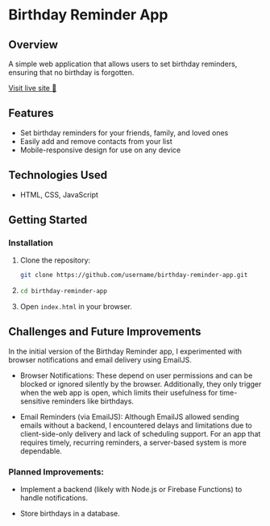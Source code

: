# Birthday Reminder App

## Overview

A simple web application that allows users to set birthday reminders, ensuring that no birthday is forgotten.

[Visit live site 🚀](https://trevorcj.github.io/birthday-reminder/)

## Features

- Set birthday reminders for your friends, family, and loved ones
- Easily add and remove contacts from your list
- Mobile-responsive design for use on any device

## Technologies Used

- HTML, CSS, JavaScript

## Getting Started

### Installation

1. Clone the repository:

   ```bash
   git clone https://github.com/username/birthday-reminder-app.git
   ```

2. ```bash
   cd birthday-reminder-app
   ```

3. Open `index.html` in your browser.

## Challenges and Future Improvements

In the initial version of the Birthday Reminder app, I experimented with browser notifications and email delivery using EmailJS.

- Browser Notifications: These depend on user permissions and can be blocked or ignored silently by the browser. Additionally, they only trigger when the web app is open, which limits their usefulness for time-sensitive reminders like birthdays.

- Email Reminders (via EmailJS): Although EmailJS allowed sending emails without a backend, I encountered delays and limitations due to client-side-only delivery and lack of scheduling support. For an app that requires timely, recurring reminders, a server-based system is more dependable.

### Planned Improvements:

- Implement a backend (likely with Node.js or Firebase Functions) to handle notifications.

- Store birthdays in a database.

